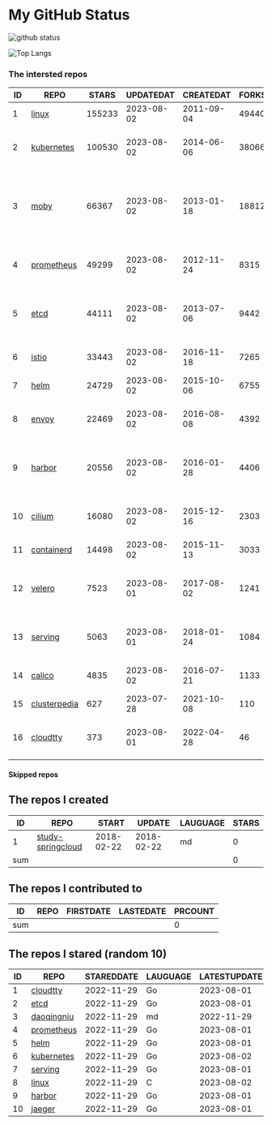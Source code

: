 # My GitHub Status

<img src="https://github-readme-stats-1.yihong0618.vercel.app/api?username=daoqingniu&show_icons=true&&&hide_title=true&count_private=true" alt="github status" />

![Top Langs](https://github-readme-stats-1.yihong0618.vercel.app/api/top-langs/?username=daoqingniu&layout=compact)

<!--START_SECTION:github_repos-->
### The intersted repos
| ID |                              REPO                               | STARS  | UPDATEDAT  | CREATEDAT  | FORKSCOUNT |                                              DESCRIPTIONS                                              |
|----|-----------------------------------------------------------------|--------|------------|------------|------------|--------------------------------------------------------------------------------------------------------|
|  1 | [linux](https://github.com/torvalds/linux)                      | 155233 | 2023-08-02 | 2011-09-04 |      49440 | Linux kernel source tree                                                                               |
|  2 | [kubernetes](https://github.com/kubernetes/kubernetes)          | 100530 | 2023-08-02 | 2014-06-06 |      38066 | Production-Grade Container Scheduling and Management                                                   |
|  3 | [moby](https://github.com/moby/moby)                            |  66367 | 2023-08-02 | 2013-01-18 |      18812 | Moby Project - a collaborative project for the container ecosystem to assemble container-based systems |
|  4 | [prometheus](https://github.com/prometheus/prometheus)          |  49299 | 2023-08-02 | 2012-11-24 |       8315 | The Prometheus monitoring system and time series database.                                             |
|  5 | [etcd](https://github.com/etcd-io/etcd)                         |  44111 | 2023-08-02 | 2013-07-06 |       9442 | Distributed reliable key-value store for the most critical data of a distributed system                |
|  6 | [istio](https://github.com/istio/istio)                         |  33443 | 2023-08-02 | 2016-11-18 |       7265 | Connect, secure, control, and observe services.                                                        |
|  7 | [helm](https://github.com/helm/helm)                            |  24729 | 2023-08-02 | 2015-10-06 |       6755 | The Kubernetes Package Manager                                                                         |
|  8 | [envoy](https://github.com/envoyproxy/envoy)                    |  22469 | 2023-08-02 | 2016-08-08 |       4392 | Cloud-native high-performance edge/middle/service proxy                                                |
|  9 | [harbor](https://github.com/goharbor/harbor)                    |  20556 | 2023-08-02 | 2016-01-28 |       4406 | An open source trusted cloud native registry project that stores, signs, and scans content.            |
| 10 | [cilium](https://github.com/cilium/cilium)                      |  16080 | 2023-08-02 | 2015-12-16 |       2303 | eBPF-based Networking, Security, and Observability                                                     |
| 11 | [containerd](https://github.com/containerd/containerd)          |  14498 | 2023-08-02 | 2015-11-13 |       3033 | An open and reliable container runtime                                                                 |
| 12 | [velero](https://github.com/vmware-tanzu/velero)                |   7523 | 2023-08-01 | 2017-08-02 |       1241 | Backup and migrate Kubernetes applications and their persistent volumes                                |
| 13 | [serving](https://github.com/knative/serving)                   |   5063 | 2023-08-01 | 2018-01-24 |       1084 | Kubernetes-based, scale-to-zero, request-driven compute                                                |
| 14 | [calico](https://github.com/projectcalico/calico)               |   4835 | 2023-08-02 | 2016-07-21 |       1133 | Cloud native networking and network security                                                           |
| 15 | [clusterpedia](https://github.com/clusterpedia-io/clusterpedia) |    627 | 2023-07-28 | 2021-10-08 |        110 | The Encyclopedia of Kubernetes clusters                                                                |
| 16 | [cloudtty](https://github.com/cloudtty/cloudtty)                |    373 | 2023-08-01 | 2022-04-28 |         46 | A Friendly Kubernetes CloudShell (Web Terminal) !                                                      |



#### Skipped repos
<!--END_SECTION:github_repos-->

<!--START_SECTION:my_github-->
## The repos I created
| ID  |                                 REPO                                 |   START    |   UPDATE   | LAUGUAGE | STARS |
|-----|----------------------------------------------------------------------|------------|------------|----------|-------|
|   1 | [study-springcloud](https://github.com/daoqingniu/study-springcloud) | 2018-02-22 | 2018-02-22 | md       |     0 |
| sum |                                                                      |            |            |          |     0 |

## The repos I contributed to
| ID  | REPO | FIRSTDATE | LASTEDATE | PRCOUNT |
|-----|------|-----------|-----------|---------|
| sum |      |           |           |       0 |

## The repos I stared (random 10)
| ID |                          REPO                          | STAREDDATE | LAUGUAGE | LATESTUPDATE |
|----|--------------------------------------------------------|------------|----------|--------------|
|  1 | [cloudtty](https://github.com/cloudtty/cloudtty)       | 2022-11-29 | Go       | 2023-08-01   |
|  2 | [etcd](https://github.com/etcd-io/etcd)                | 2022-11-29 | Go       | 2023-08-01   |
|  3 | [daoqingniu](https://github.com/daoqingniu/daoqingniu) | 2022-11-29 | md       | 2022-11-29   |
|  4 | [prometheus](https://github.com/prometheus/prometheus) | 2022-11-29 | Go       | 2023-08-01   |
|  5 | [helm](https://github.com/helm/helm)                   | 2022-11-29 | Go       | 2023-08-01   |
|  6 | [kubernetes](https://github.com/kubernetes/kubernetes) | 2022-11-29 | Go       | 2023-08-02   |
|  7 | [serving](https://github.com/knative/serving)          | 2022-11-29 | Go       | 2023-08-01   |
|  8 | [linux](https://github.com/torvalds/linux)             | 2022-11-29 | C        | 2023-08-02   |
|  9 | [harbor](https://github.com/goharbor/harbor)           | 2022-11-29 | Go       | 2023-08-01   |
| 10 | [jaeger](https://github.com/jaegertracing/jaeger)      | 2022-11-29 | Go       | 2023-08-01   |

<!--END_SECTION:my_github-->
